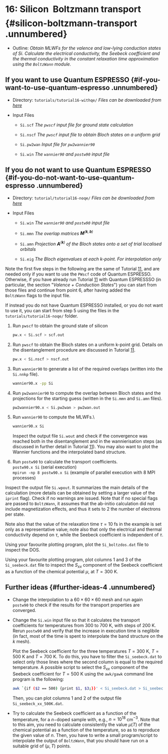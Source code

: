# 16: Silicon &#151; Boltzmann transport {#silicon-boltzmann-transport .unnumbered}

-   Outline: *Obtain MLWFs for the valence and low-lying conduction
    states of Si. Calculate the electrical conductivity, the Seebeck
    coefficient and the thermal conductivity in the constant relaxation
    time approximation using the `BoltzWann` module.*

## If you want to use Quantum ESPRESSO {#if-you-want-to-use-quantum-espresso .unnumbered}

-   Directory: `tutorials/tutorial16-withqe/` *Files can be downloaded from [here](https://github.com/wannier-developers/wannier90/tutorials/tutorial16)*

-   Input Files

    -    `Si.scf` *The `pwscf` input file for ground state
        calculation*

    -    `Si.nscf` *The `pwscf` input file to obtain Bloch
        states on a uniform grid*

    -    `Si.pw2wan` *Input file for `pw2wannier90`*

    -    `Si.win` *The `wannier90` and `postw90` input file* 

## If you do not want to use Quantum ESPRESSO {#if-you-do-not-want-to-use-quantum-espresso .unnumbered}

-   Directory: `tutorial/tutorial16-noqe/` *Files can be downloaded from [here](https://github.com/wannier-developers/wannier90/tutorials/tutorial16)*

-   Input Files

    -    `Si.win` *The `wannier90` and `postw90` input file*

    -    `Si.mmn` *The overlap matrices
        $\mathbf{M}^{(\mathbf{k},\mathbf{b})}$*

    -    `Si.amn` *Projection $\mathbf{A}^{(\mathbf{k})}$ of the Bloch
        states onto a set of trial localised orbitals*

    -    `Si.eig` *The Bloch eigenvalues at each k-point. For
        interpolation only*

Note the first five steps in the following are the same of Tutorial [11](../tutorial_11#silicon-valence-and-low-lying-conduction-states),
and are needed only if you want to use the `PWscf` code of Quantum
ESPRESSO. Otherwise, if you have already run Tutorial [11](../tutorial_11#silicon-valence-and-low-lying-conduction-states) with Quantum
ESPRESSSO (in particular, the section "*Valence + Conduction States*")
you can start from those files and continue from point 6, after having
added the `BoltzWann` flags to the input file.

If instead you do not have Quantum ESPRESSO installed, or you do not
want to use it, you can start from step 5 using the files in the
`tutorials/tutorial16-noqe/` folder.

1.  Run `pwscf` to obtain the ground state of silicon

    ```bash title="Terminal"
    pw.x < Si.scf > scf.out
    ```

2.  Run `pwscf` to obtain the Bloch states on a uniform
    k-point grid. Details on the disentanglement procedure are discussed
    in Tutorial [11](../tutorial_11#silicon-valence-and-low-lying-conduction-states).

    ```bash title="Terminal"
    pw.x < Si.nscf > nscf.out
    ```

3.  Run `wannier90` to generate a list of the required overlaps (written
    into the `Si.nnkp` file).

    ```bash title="Terminal"
    wannier90.x -pp Si
    ```

4.  Run `pw2wannier90` to compute the overlap between Bloch states and
    the projections for the starting guess (written in the `Si.mmn` and
    `Si.amn` files).

    ```bash title="Terminal"
    pw2wannier90.x < Si.pw2wan > pw2wan.out
    ```

5.  Run `wannier90` to compute the MLWFs.\

    ```bash title="Terminal"
    wannier90.x Si
    ```

    Inspect the output file `Si.wout` and check if the convergence was
    reached both in the disentanglement and in the wannierisation steps
    (as discussed in further detail in Tutorial [11](../tutorial_11#silicon-valence-and-low-lying-conduction-states)). You may also want to
    plot the Wannier functions and the interpolated band structure.

6.  Run `postw90` to calculate the transport coefficients.\
    `postw90.x Si` (serial execution)\
    `mpirun -np 8 postw90.x Si` (example of parallel execution with 8
    MPI processes)

Inspect the output file `Si.wpout`. It summarizes the main details of
the calculation (more details can be obtained by setting a larger value
of the `iprint` flag). Check if no warnings are issued. Note that if no
special flags are passed to `BoltzWann`, it assumes that the ab-initio
calculation did not include magnetization effects, and thus it sets to 2
the number of electrons per state.

Note also that the value of the relaxation time $\tau=10$ fs in the
example is set only as a representative value; note also that only the
electrical and thermal conductivity depend on $\tau$, while the Seebeck
coefficient is independent of $\tau$.

Using your favourite plotting program, plot the `Si_boltzdos.dat` file
to inspect the DOS.

Using your favourite plotting program, plot columns 1 and 3 of the
`Si_seebeck.dat` file to inspect the $S_{xx}$ component of the Seebeck
coefficient as a function of the chemical potential $\mu$, at $T=300$ K.

## Further ideas {#further-ideas-4 .unnumbered}

-   Change the interpolation to a $60\times 60\times 60$ mesh and run
    again `postw90` to check if the results for the transport properties
    are converged.

-   Change the `Si.win` input file so that it calculates the transport
    coefficients for temperatures from 300 to 700 K, with steps of
    200 K. Rerun `postw90` and verify that the increase in execution
    time is neglibile (in fact, most of the time is spent to interpolate
    the band structure on the $k$ mesh).

    Plot the Seebeck coefficient for the three temperatures $T=300$ K,
    $T=500$ K and $T=700$ K. To do this, you have to filter the
    `Si_seebeck.dat` to select only those lines where the second column
    is equal to the required temperature. A possible script to select
    the $S_{xx}$ component of the Seebeck coefficient for $T=500$ K
    using the `awk/gawk` command line program is the following:

    ```bash title="Terminal"
    awk `{if ($2 == 500) {print $1, $3;}}' < Si_seebeck.dat > Si_seebeck_xx_500K.dat
    ```

    Then, you can plot columns 1 and 2 of the output file
    `Si_seebeck_xx_500K.dat`.

-   Try to calculate the Seebeck coefficient as a function of the
    temperature, for a $n-$doped sample with, e.g., $n=10^{18}$
    cm$^{-3}$. Note that to this aim, you need to calculate consistently
    the value $\mu(T)$ of the chemical potential as a function of the
    temperature, so as to reproduce the given value of $n$. Then, you
    have to write a small program/script to interpolate the output of
    `BoltzWann`, that you should have run on a suitable grid of
    $(\mu,T)$ points.


